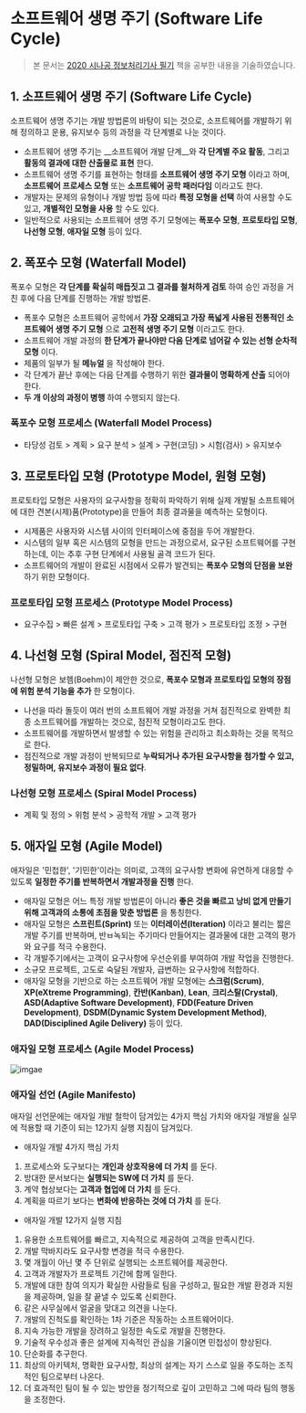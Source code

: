 소프트웨어 생명 주기 (Software Life Cycle)
==
> 본 문서는 [2020 시나공 정보처리기사 필기](http://www.yes24.com/Product/Goods/82838724) 책을 공부한 내용을 기술하였습니다.

## 1. 소프트웨어 생명 주기 (Software Life Cycle)

소프트웨어 생명 주기는 개발 방법론의 바탕이 되는 것으로, 소프트웨어를 개발하기 위해 정의하고 운용, 유지보수 등의 과정을 각 단계별로 나눈 것이다.

- 소프트웨어 생명 주기는 __소프트웨어 개발 단계__와 __각 단계별 주요 활동__, 그리고 __활동의 결과에 대한 산출물로 표현__ 한다. 
- 소프트웨어 생명 주기를 표현하는 형태를 __소프트웨어 생명 주기 모형__ 이라고 하며, __소프트웨어 프로세스 모형__ 또는 __소프트웨어 공학 패러다임__ 이라고도 한다.
- 개발자는 문제의 유형이나 개발 방법 등에 따라 __특정 모형을 선택__ 하여 사용할 수도 있고, __개별적인 모형을 사용__ 할 수도 있다.
- 일반적으로 사용되는 소프트웨어 생명 주기 모형에는 __폭포수 모형__, __프로토타입 모형__, __나선형 모형__, __애자일 모형__ 등이 있다. 

## 2. 폭포수 모형 (Waterfall Model)

폭포수 모형은 __각 단계를 확실히 매듭짓고 그 결과를 철처하게 검토__ 하여 승인 과정을 거친 후에 다음 단계를 진행하는 개발 방법론.

- 폭포수 모형은 소프트웨어 공학에서 __가장 오래되고 가장 폭넓게 사용된 전통적인 소프트웨어 생명 주기 모형__ 으로 __고전적 생명 주기 모형__ 이라고도 한다. 
- 소프트웨어 개발 과정의 __한 단계가 끝나야만 다음 단계로 넘어갈 수 있는 선형 순차적 모형__ 이다. 
- 제품의 일부가 될 __메뉴얼__ 을 작성해야 한다.
- 각 단계가 끝난 후에는 다음 단계를 수행하기 위한 __결과물이 명확하게 산출__ 되어야 한다.
- __두 개 이상의 과정이 병행__ 하여 수행되지 않는다.

### 폭포수 모형 프로세스 (Waterfall Model Process)

- 타당성 검토 > 계획 > 요구 분석 > 설계 > 구현(코딩) > 시험(검사) > 유지보수 

## 3. 프로토타입 모형 (Prototype Model, 원형 모형)

프로토타입 모형은 사용자의 요구사항을 정확히 파악하기 위해 실제 개발될 소프트웨어에 대한 견본(시제)품(Prototype)을 만들어 최종 결과물을 예측하는 모형이다. 

- 시제품은 사용자와 시스템 사이의 인터페이스에 중점을 두어 개발한다.
- 시스템의 일부 혹은 시스템의 모형을 만드는 과정으로서, 요구된 소프트웨어를 구현하는데, 이는 추후 구현 단계에서 사용될 골격 코드가 된다.
- 소프트웨어의 개발이 완료된 시점에서 오류가 발견되는 __폭포수 모형의 단점을 보완__ 하기 위한 모형이다. 

### 프로토타입 모형 프로세스 (Prototype Model Process)

-  요구수집 > 빠른 설계 > 프로토타입 구축 > 고객 평가 > 프로토타입 조정 > 구현 

## 4. 나선형 모형 (Spiral Model, 점진적 모형)

나선형 모형은 보헴(Boehm)이 제안한 것으로, __폭포수 모형과 프로토타입 모형의 장점에 위험 분석 기능을 추가__ 한 모형이다.

- 나선을 따라 돌듯이 여러 번의 소프트웨어 개발 과정을 거쳐 점진적으로 완벽한 최종 소프트웨어를 개발하는 것으로, 점진적 모형이라고도 한다. 
- 소프트웨어를 개발하면서 발생할 수 있는 위험을 관리하고 최소화하는 것을 목적으로 한다. 
- 점진적으로 개발 과정이 반복되므로 __누락되거나 추가된 요구사항을 첨가할 수 있고, 정밀하며, 유지보수 과정이 필요 없다__.

### 나선형 모형 프로세스 (Spiral Model Process)

- 계획 및 정의 > 위험 분석 > 공학적 개발 > 고객 평가 

## 5. 애자일 모형 (Agile Model)

애자일은 '민첩한', '기민한'이라는 의미로, 고객의 요구사항 변화에 유연하게 대응할 수 있도록 __일정한 주기를 반복하면서 개발과정을 진행__ 한다. 

- 애자일 모형은 어느 특정 개발 방법론이 아니라 __좋은 것을 빠르고 낭비 없게 만들기 위해 고객과의 소통에 초점을 맞춘 방법론__ 을 통칭한다. 
- 애자일 모형은 __스프린트(Sprint)__ 또는 __이터레이션(Iteration)__ 이라고 불리는 짧은 개발 주기를 반복하며, 반ㅂ녹되는 주기마다 만들어지는 결과물에 대한 고객의 평가와 요구를 적극 수용한다. 
- 각 개발주기에서는 고객이 요구사항에 우선순위를 부여하여 개발 작업을 진행한다. 
- 소규모 프로젝트, 고도로 숙달된 개발자, 급변하는 요구사항에 적합하다. 
- 애자일 모형을 기반으로 하는 소프트웨어 개발 모형에는 __스크럼(Scrum)__, __XP(eXtreme Programming)__, __칸반(Kanban)__, __Lean__, __크리스탈(Crystal)__, __ASD(Adaptive Software Development)__, __FDD(Feature Driven Development)__, __DSDM(Dynamic System Development Method)__, __DAD(Disciplined Agile Delivery)__ 등이 있다. 

### 애자일 모형 프로세스 (Agile Model Process)

![imgae](https://t1.daumcdn.net/thumb/R720x0/?fname=http://t1.daumcdn.net/brunch/service/user/ZKB/image/-2neJY9x-y6dadscnJL5266IahA.jpg)

### 애자일 선언 (Agile Manifesto)

애자일 선언문에는 애자일 개발 철학이 담겨있는 4가지 핵심 가치와 애자일 개발을 실무에 적용할 때 기준이 되는 12가지 실행 지침이 담겨있다. 

- 애자일 개발 4가지 핵심 가치
1. 프로세스와 도구보다는 __개인과 상호작용에 더 가치__ 를 둔다.
2. 방대한 문서보다는 __실행되는 SW에 더 가치__ 를 둔다.
3. 계약 협상보다는 __고객과 협업에 더 가치__ 를 둔다. 
4. 계획을 따르기 보다는 __변화에 반응하는 것에 더 가치__ 를 둔다.

- 애자일 개발 12가지 실행 지침 

1. 유용한 소프트웨어를 빠르고, 지속적으로 제공하여 고객을 만족시킨다. 
2. 개발 막바지라도 요구사항 변경을 적극 수용한다. 
3. 몇 개월이 아닌 몇 주 단위로 실행되는 소프트웨어를 제공한다.
4. 고객과 개발자가 프로젝트 기간에 함께 일한다.
5. 개발에 대한 참여 의지가 확실한 사람들로 팀을 구성하고, 필요한 개발 환경과 지원을 제공하며, 일을 잘 끝낼 수 있도록 신뢰한다. 
6. 같은 사무실에서 얼굴을 맞대고 의견을 나눈다.
7. 개발의 진척도를 확인하는 1차 기준은 작동하는 소프트웨어이다.
8. 지속 가능한 개발을 장려하고 일정한 속도로 개발을 진행한다. 
9. 기술적 우수성과 좋은 설계에 지속적인 관심을 기울이면 민첩성이 향상된다. 
10. 단순화를 추구한다.
11. 최상의 아키텍처, 명확한 요구사항, 최상의 설계는 자기 스스로 일을 주도하는 조직적인 팀으로부터 나온다.
12. 더 효과적인 팀이 될 수 있는 방안을 정기적으로 깊이 고민하고 그에 따라 팀의 행동을 조정한다. 

